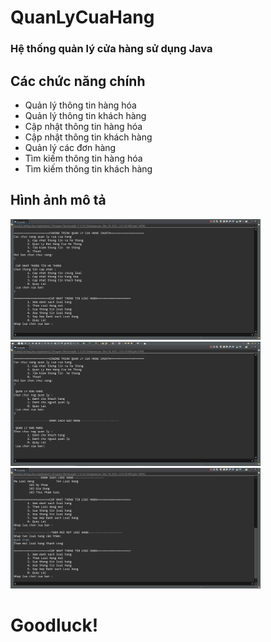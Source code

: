 # QuanLyCuaHang
### Hệ thống quản lý cửa hàng sử dụng Java

## Các chức năng chính
- Quản lý thông tin hàng hóa
- Quản lý thông tin khách hàng
- Cập nhật thông tin hàng hóa
- Cập nhật thông tin khách hàng
- Quản lý các đơn hàng
- Tìm kiếm thông tin hàng hóa
- Tìm kiếm thông tin khách hàng

## Hình ảnh mô tả
<img width="400px" src="/demo/demo_1.PNG" />
<img width="400px" src="/demo/demo_2.PNG" />
<img width="400px" src="/demo/demo_3.PNG" />

# Goodluck!